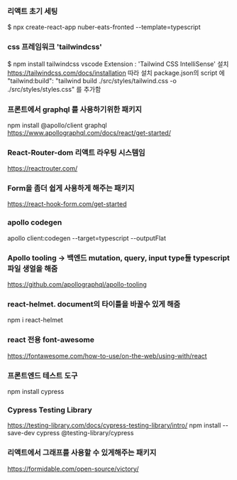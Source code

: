 ### 리액트 초기 세팅

$ npx create-react-app nuber-eats-fronted --template=typescript

### css 프레임워크 'tailwindcss'

$ npm install tailwindcss
vscode Extension : 'Tailwind CSS IntelliSense' 설치
https://tailwindcss.com/docs/installation 따라 설치
package.json의 script 에 "tailwind:build": "tailwind build ./src/styles/tailwind.css -o ./src/styles/styles.css" 를 추가함

### 프론트에서 graphql 를 사용하기위한 패키지

npm install @apollo/client graphql
https://www.apollographql.com/docs/react/get-started/

### React-Router-dom 리액트 라우팅 시스템임

https://reactrouter.com/

### Form을 좀더 쉽게 사용하게 해주는 패키지

https://react-hook-form.com/get-started

### apollo codegen

apollo client:codegen --target=typescript --outputFlat

### Apollo tooling -> 백엔드 mutation, query, input type들 typescript 파일 생얼을 해줌

https://github.com/apollographql/apollo-tooling

### react-helmet. document의 타이틀을 바꿀수 있게 해줌

npm i react-helmet

### react 전용 font-awesome

https://fontawesome.com/how-to-use/on-the-web/using-with/react

### 프론트엔드 테스트 도구

npm install cypress

### Cypress Testing Library

https://testing-library.com/docs/cypress-testing-library/intro/
npm install --save-dev cypress @testing-library/cypress

### 리액트에서 그래프를 사용할 수 있게해주는 패키지

https://formidable.com/open-source/victory/
